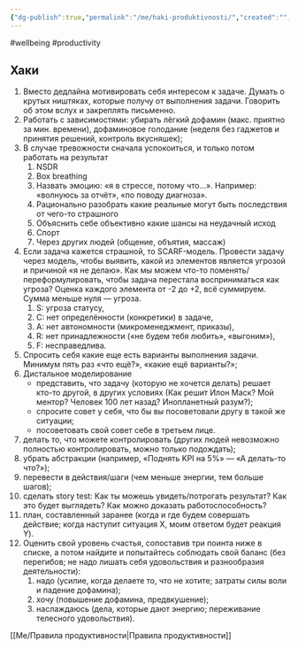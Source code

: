 ```yaml
---
{"dg-publish":true,"permalink":"/me/haki-produktivnosti/","created":"","updated":""}
---
```


#wellbeing #productivity
## Хаки
1. Вместо дедлайна мотивировать себя интересом к задаче. Думать о крутых ништяках, которые получу от выполнения задачи. Говорить об этом  вслух и закреплять письменно.
2. Работать с зависимостями: убирать лёгкий дофамин (макс. приятно за мин. времени), дофаминовое голодание (неделя без гаджетов и принятия решений, контроль вкусняшек);
3. В случае тревожности сначала успокоиться, и только потом работать на результат
	1. NSDR
	2. Box breathing
	3. Назвать эмоцию: «я в стрессе, потому что...». Например: «волнуюсь за отчёт», «по поводу диагноза».
	4. Рационально разобрать какие реальные могут быть последствия от чего-то страшного
	5. Объяснить себе объективно какие шансы на неудачный исход
	6. Спорт
	7. Через других людей (общение, объятия, массаж)
4. Если задача кажется страшной, то SCARF-модель. Провести задачу через модель, чтобы выявить, какой из элементов является угрозой и причиной «я не делаю». Как мы можем что-то поменять/переформулировать, чтобы задача перестала восприниматься как угроза? Оценка каждого элемента от -2 до +2, всё суммируем. Сумма меньше нуля — угроза.
	1.  S: угроза статусу,
	2. C: нет определённости (конкретики) в задаче,
	3. A: нет автономности (микроменеджмент, приказы),
	4. R: нет принадлежности («не будем тебя любить», «выгоним»),
	5. F: несправедлива.
5. Спросить себя какие еще есть варианты выполнения задачи. Минимум пять раз «что ещё?», «какие ещё варианты?»;
6. Дистальное моделирование
    - представить, что задачу (которую не хочется делать) решает кто-то другой, в других условиях (Как решит Илон Маск? Мой ментор? Человек 100 лет назад? Инопланетный разум?);
    - спросите совет у себя, что бы вы посоветовали другу в такой же ситуации;
    - посоветовать свой совет себе в третьем лице.
 7. делать то, что можете контролировать (других людей невозможно полностью контролировать, можно только подождать);
 8. убрать абстракции (например, «Поднять KPI на 5%» — «А делать-то что?»);
 9. перевести в действия/шаги (чем меньше энергии, тем больше шагов);
 10. сделать story test: Как ты можешь увидеть/потрогать результат? Как это будет выглядеть? Как можно доказать работоспособность?
 11. план, составленный заранее (когда и где будем совершать действие; когда наступит ситуация X, моим ответом будет реакция Y).
 12. Оценить свой уровень счастья, сопоставив три поинта ниже в списке, а потом найдите и попытайтесь соблюдать свой баланс (без перегибов; не надо лишать себя удовольствия и разнообразия деятельности):
	 1. надо (усилие, когда делаете то, что не хотите; затраты силы воли и падение дофамина);
	 2. хочу (повышение дофамина, предвкушение);
	 3. наслаждаюсь (дела, которые дают энергию; переживание телесного удовольствия).

[[Me/Правила продуктивности\|Правила продуктивности]]